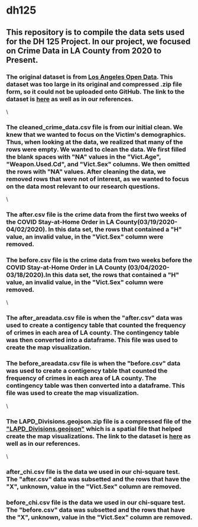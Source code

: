 # dh125

## This repository is to compile the data sets used for the DH 125 Project. In our project, we focused on Crime Data in LA County from 2020 to Present. 
### The **original dataset** is from [Los Angeles Open Data](https://data.lacity.org/Public-Safety/Crime-Data-from-2020-to-Present/2nrs-mtv8). This dataset was too large in its original and compressed .zip file form, so it could not be uploaded onto GitHub. The link to the dataset is [here](https://data.lacity.org/Public-Safety/Crime-Data-from-2020-to-Present/2nrs-mtv8) as well as in our references.
\
### The **cleaned_crime_data.csv** file is from our initial clean. We knew that we wanted to focus on the Victim's demographics. Thus, when looking at the data, we realized that many of the rows were empty. We wanted to clean the data. We first filled the blank spaces with "NA" values in the "Vict.Age", "Weapon.Used.Cd", and "Vict.Sex" columns. We then omitted the rows with "NA" values. After cleaning the data, we removed rows that were not of interest, as we wanted to focus on the data most relevant to our research questions. 
\
### The **after.csv** file is the crime data from the first two weeks of the COVID Stay-at-Home Order in LA County(03/19/2020-04/02/2020). In this data set, the rows that contained a "H" value, an invalid value, in the "Vict.Sex" column were removed.
### The **before.csv** file is the crime data from two weeks before the COVID Stay-at-Home Order in LA County (03/04/2020-03/18/2020).In this data set, the rows that contained a "H" value, an invalid value, in the "Vict.Sex" column were removed.
\
### The **after_areadata.csv** file is when the "after.csv" data was used to create a contigency table that counted the frequency of crimes in each area of LA county. The contingency table was then converted into a dataframe. This file was used to create the map visualization.
### The **before_areadata.csv** file is when the "before.csv" data was used to create a contigency table that counted the frequency of crimes in each area of LA county. The contingency table was then converted into a dataframe. This file was used to create the map visualization.
\
### The **LAPD_Divisions.geojson.zip** file is a compressed file of the ["LAPD_Divisions.geojson"](https://geohub.lacity.org/datasets/031d488e158144d0b3aecaa9c888b7b3_0/explore?location=34.018211%2C-118.405297%2C10.48&showTable=true) which is a spatial file that helped create the map visualizations. The link to the dataset is [here](https://geohub.lacity.org/datasets/031d488e158144d0b3aecaa9c888b7b3_0/explore?location=34.018211%2C-118.405297%2C10.48&showTable=true) as well as in our references.
\
### **after_chi.csv** file is the data we used in our chi-square test. The "after.csv" data was subsetted and the rows that have the "X", unknown, value in the "Vict.Sex" column are removed. 
### **before_chi.csv** file is the data we used in our chi-square test. The "before.csv" data was subsetted and the rows that have the "X", unknown, value in the "Vict.Sex" column are removed. 
